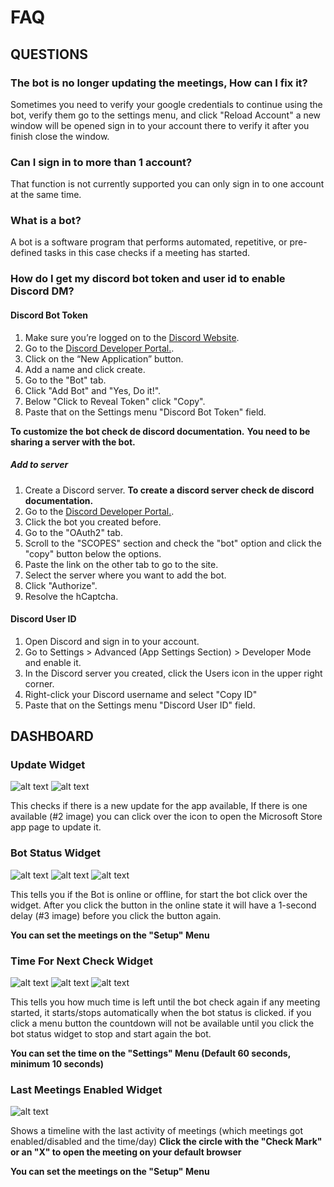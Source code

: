 # FAQ
## QUESTIONS
### The bot is no longer updating the meetings, How can I fix it?
Sometimes you need to verify your google credentials to continue using the bot, verify them go to the settings menu, and click "Reload Account" a new window will be opened sign in to your account there to verify it after you finish close the window.
### Can I sign in to more than 1 account?
That function is not currently supported you can only sign in to one account at the same time.
### What is a bot?
A bot is a software program that performs automated, repetitive, or pre-defined tasks in this case checks if a meeting has started.
### How do I get my discord bot token and user id to enable Discord DM?
#### Discord Bot Token
1. Make sure you’re logged on to the [Discord Website](https://discord.com/).
2. Go to the [Discord Developer Portal.](https://discord.com/developers/applications).
3. Click on the “New Application” button.
4. Add a name and click create.
5. Go to the "Bot" tab.
6. Click "Add Bot" and "Yes, Do it!".
7. Below "Click to Reveal Token" click "Copy".
8. Paste that on the Settings menu "Discord Bot Token" field.

**To customize the bot check de discord documentation.**
**You need to be sharing a server with the bot.**
##### Add to server
1. Create a Discord server. **To create a discord server check de discord documentation.**
2. Go to the [Discord Developer Portal.](https://discord.com/developers/applications).
3. Click the bot you created before.
4. Go to the "OAuth2" tab.
5. Scroll to the "SCOPES" section and check the "bot" option and click the "copy" button below the options.
6. Paste the link on the other tab to go to the site.
7. Select the server where you want to add the bot.
8. Click "Authorize".
9. Resolve the hCaptcha.
#### Discord User ID
1. Open Discord and sign in to your account.
2. Go to Settings > Advanced (App Settings Section) > Developer Mode and enable it.
3. In the Discord server you created, click the Users icon in the upper right corner.
4. Right-click your Discord username and select "Copy ID"
5. Paste that on the Settings menu "Discord User ID" field.
## DASHBOARD
### Update Widget
![alt text](https://github.com/SpaceGamerFury/MeetingChecker/blob/main/FAQ/FAQ_IMAGES/UpdateWidget_1_EN.png?raw=true)
![alt text](https://github.com/SpaceGamerFury/MeetingChecker/blob/main/FAQ/FAQ_IMAGES/UpdateWidget_2_EN.png?raw=true)

This checks if there is a new update for the app available, If there is one available (#2 image) you can click over the icon to open the Microsoft Store app page to update it.
### Bot Status Widget
![alt text](https://github.com/SpaceGamerFury/MeetingChecker/blob/main/FAQ/FAQ_IMAGES/BotStatusWidget_1_EN.png?raw=true)
![alt text](https://github.com/SpaceGamerFury/MeetingChecker/blob/main/FAQ/FAQ_IMAGES/BotStatusWidget_2_EN.png?raw=true)
![alt text](https://github.com/SpaceGamerFury/MeetingChecker/blob/main/FAQ/FAQ_IMAGES/BotStatusWidget_3_EN.png?raw=true)

This tells you if the Bot is online or offline, for start the bot click over the widget.
After you click the button in the online state it will have a 1-second delay (#3 image) before you click the button again.

**You can set the meetings on the "Setup" Menu**
### Time For Next Check Widget
![alt text](https://github.com/SpaceGamerFury/MeetingChecker/blob/main/FAQ/FAQ_IMAGES/TimeForNextCheckWidget_1_EN.png?raw=true)
![alt text](https://github.com/SpaceGamerFury/MeetingChecker/blob/main/FAQ/FAQ_IMAGES/TimeForNextCheckWidget_2_EN.png?raw=true)
![alt text](https://github.com/SpaceGamerFury/MeetingChecker/blob/main/FAQ/FAQ_IMAGES/TimeForNextCheckWidget_3_EN.png?raw=true)

This tells you how much time is left until the bot check again if any meeting started, it starts/stops automatically when the bot status is clicked. if you click a menu button the countdown will not be available until you click the bot status widget to stop and start again the bot.

**You can set the time on the "Settings" Menu (Default 60 seconds, minimum 10 seconds)**
### Last Meetings Enabled Widget
![alt text](https://github.com/SpaceGamerFury/MeetingChecker/blob/main/FAQ/FAQ_IMAGES/LastMeetingsEnabledWidget_1_EN.png?raw=true)

Shows a timeline with the last activity of meetings (which meetings got enabled/disabled and the time/day) **Click the circle with the "Check Mark" or an "X" to open the meeting on your default browser**

**You can set the meetings on the "Setup" Menu**
